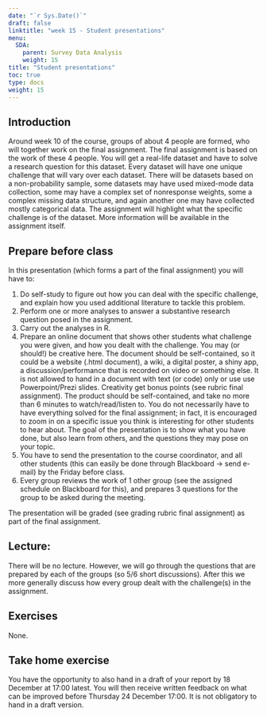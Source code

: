 ```yaml
---
date: "`r Sys.Date()`"
draft: false
linktitle: "week 15 - Student presentations"
menu:
  SDA:
    parent: Survey Data Analysis
    weight: 15
title: "Student presentations"
toc: true
type: docs
weight: 15
---
```


## Introduction

Around week 10 of the course, groups of about 4 people are formed, who will together work on the final assignment. The final assignment is based on the work of these 4 people. You will get a real-life dataset and have to solve a research question for this dataset. Every dataset will have one unique challenge that will vary over each dataset. There will be datasets based on a non-probability sample, some datasets may have used mixed-mode data collection, some may have a complex set of nonresponse weights, some a complex missing data structure, and again another one may have collected mostly categorical data. The assignment will highlight what the specific challenge is of the dataset. More information will be available in the assignment itself.

##  Prepare before class

In this presentation (which forms a part of the final assignment) you will have to:
1.	Do self-study to figure out how you can deal with the specific challenge, and explain how you used additional literature to tackle this problem.
2.	Perform one or more analyses to answer a substantive research question posed in the assignment.
3.	Carry out the analyses in R.
4.	Prepare an online document that shows other students what challenge you were given, and how you dealt with the challenge. You may (or should!) be creative here. The document should be self-contained, so it could be a website (.html document), a wiki, a digital poster, a shiny app, a discussion/performance that is recorded on video or something else. It is not allowed to hand in a document with text (or code) only or use use Powerpoint/Prezi slides. Creativity get bonus points (see rubric final assignment). The product should be self-contained, and take no more than 6 minutes to watch/read/listen to. You do not necessarily have to have everything solved for the final assignment; in fact, it is encouraged to zoom in on a specific issue you think is interesting for other students to hear about. The goal of the presentation is to show what you have done, but also learn from others, and the questions they may pose on your topic.
5.	You have to send the presentation to the course coordinator, and all other students (this can easily be done through Blackboard -> send e-mail) by the Friday before class.
6.	Every group reviews the work of 1 other group (see the assigned schedule on Blackboard for this), and prepares 3 questions for the group to be asked during the meeting. 

The presentation will be graded (see grading rubric final assignment) as part of the final assignment.

## Lecture:
There will be no lecture. However, we will go through the questions that are prepared by each of the groups (so 5/6 short discussions). After this we more generally discuss how every group dealt with the challenge(s) in the assignment.

## Exercises
None.

## Take home exercise
You have the opportunity to also hand in a draft of your report by 18 December at 17:00 latest. You will then receive written feedback on what can be improved before Thursday 24 December 17:00. It is not obligatory to hand in a draft version.




